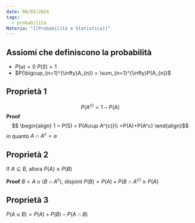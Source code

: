 ```yaml
---
date: 06/03/2024
tags:
  - probabilità
Materia: "[[Probabilità e Statistica]]"
---
```

## Assiomi che definiscono la probabilità
- $P(\varnothing) = 0$      $P(S) = 1$
- $P(\bigcup_{n=1}^{\infty}A_{n}) = \sum_{n=1}^{\infty}P(A_{n})$
## Proprietà 1
 $$P(A^{c)}= 1 - P(A)$$
**Proof** 
$$ \begin{align}
1 = P(S) = P(A\cup A^{c)}\\
=P(A)+P(A^c)
\end{align}$$ 
in quanto $A\cap A^{c}= \varnothing$

## Proprietà 2 
If $A \subseteq B$, allora $P(A) \leq P(B)$

**Proof**
$B = A \cup (B\cap A^{c})$, disjoint
$P(B) = P(A) + P(B\cap A^{c)} \geq P(A)$

## Proprietà 3
$P(A\cup  B) = P(A) + P(B) - P(A\cap B)$
 